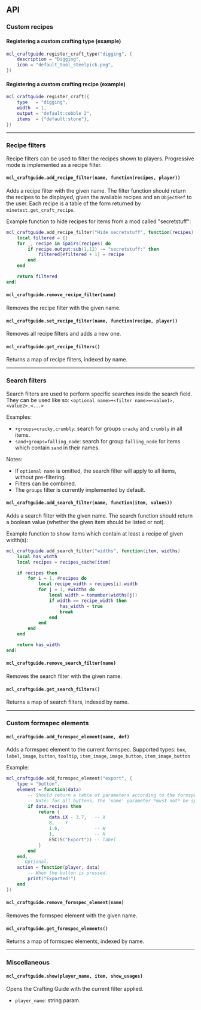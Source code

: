 ## API

### Custom recipes

#### Registering a custom crafting type (example)

```Lua
mcl_craftguide.register_craft_type("digging", {
	description = "Digging",
	icon = "default_tool_steelpick.png",
})
```

#### Registering a custom crafting recipe (example)

```Lua
mcl_craftguide.register_craft({
	type   = "digging",
	width  = 1,
	output = "default:cobble 2",
	items  = {"default:stone"},
})
```

---

### Recipe filters

Recipe filters can be used to filter the recipes shown to players. Progressive
mode is implemented as a recipe filter.

#### `mcl_craftguide.add_recipe_filter(name, function(recipes, player))`

Adds a recipe filter with the given name. The filter function should return the
recipes to be displayed, given the available recipes and an `ObjectRef` to the
user. Each recipe is a table of the form returned by
`minetest.get_craft_recipe`.

Example function to hide recipes for items from a mod called "secretstuff":

```lua
mcl_craftguide.add_recipe_filter("Hide secretstuff", function(recipes)
	local filtered = {}
	for _, recipe in ipairs(recipes) do
		if recipe.output:sub(1,12) ~= "secretstuff:" then
			filtered[#filtered + 1] = recipe
		end
	end

	return filtered
end)
```

#### `mcl_craftguide.remove_recipe_filter(name)`

Removes the recipe filter with the given name.

#### `mcl_craftguide.set_recipe_filter(name, function(recipe, player))`

Removes all recipe filters and adds a new one.

#### `mcl_craftguide.get_recipe_filters()`

Returns a map of recipe filters, indexed by name.

---

### Search filters

Search filters are used to perform specific searches inside the search field.
They can be used like so: `<optional name>+<filter name>=<value1>,<value2>,<...>`

Examples:

- `+groups=cracky,crumbly`: search for groups `cracky` and `crumbly` in all items.
- `sand+groups=falling_node`: search for group `falling_node` for items which contain `sand` in their names.

Notes:
- If `optional name` is omitted, the search filter will apply to all items, without pre-filtering.
- Filters can be combined.
- The `groups` filter is currently implemented by default.

#### `mcl_craftguide.add_search_filter(name, function(item, values))`

Adds a search filter with the given name.
The search function should return a boolean value (whether the given item should be listed or not).

Example function to show items which contain at least a recipe of given width(s):

```lua
mcl_craftguide.add_search_filter("widths", function(item, widths)
	local has_width
	local recipes = recipes_cache[item]

	if recipes then
		for i = 1, #recipes do
			local recipe_width = recipes[i].width
			for j = 1, #widths do
				local width = tonumber(widths[j])
				if width == recipe_width then
					has_width = true
					break
				end
			end
		end
	end

	return has_width
end)
```

#### `mcl_craftguide.remove_search_filter(name)`

Removes the search filter with the given name.

#### `mcl_craftguide.get_search_filters()`

Returns a map of search filters, indexed by name.

---

### Custom formspec elements

#### `mcl_craftguide.add_formspec_element(name, def)`

Adds a formspec element to the current formspec.
Supported types: `box`, `label`, `image`, `button`, `tooltip`, `item_image`, `image_button`, `item_image_button`

Example:

```lua
mcl_craftguide.add_formspec_element("export", {
	type = "button",
	element = function(data)
		-- Should return a table of parameters according to the formspec element type.
		-- Note: for all buttons, the 'name' parameter *must not* be specified!
		if data.recipes then
			return {
				data.iX - 3.7,   -- X
				8, -- Y
				1.6,             -- W
				1,               -- H
				ESC(S("Export")) -- label
			}
		end
	end,
	-- Optional.
	action = function(player, data)
		-- When the button is pressed.
		print("Exported!")
	end
})
```

#### `mcl_craftguide.remove_formspec_element(name)`

Removes the formspec element with the given name.

#### `mcl_craftguide.get_formspec_elements()`

Returns a map of formspec elements, indexed by name.

---

### Miscellaneous

#### `mcl_craftguide.show(player_name, item, show_usages)`

Opens the Crafting Guide with the current filter applied.

   * `player_name`: string param.
